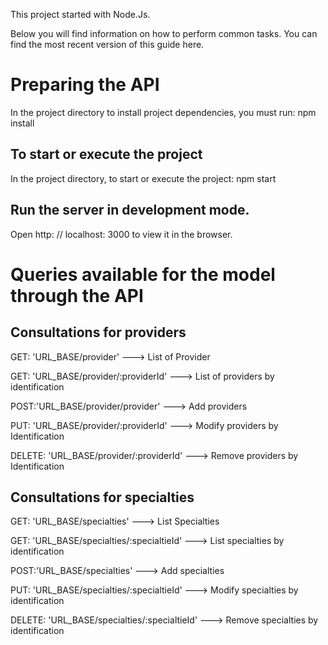 
This project started with Node.Js.

Below you will find information on how to perform common tasks.
You can find the most recent version of this guide here.


Preparing the API
==============================================

In the project directory to install project dependencies, you must run:
npm install


To start or execute the project
------------------------------------
In the project directory, to start or execute the project:
npm start

Run the server in development mode.
-----------------------------------
Open http: // localhost: 3000 to view it in the browser.



Queries available for the model through the API
===============================================

Consultations for providers
------------------------------------

GET: 'URL_BASE/provider'  ---> List of Provider

GET: 'URL_BASE/provider/:providerId'  ---> List of providers by identification

POST:'URL_BASE/provider/provider'   ---> Add providers

PUT: 'URL_BASE/provider/:providerId' ---> Modify providers by Identification

DELETE: 'URL_BASE/provider/:providerId'  ---> Remove providers by Identification


Consultations for specialties
------------------------------------

GET: 'URL_BASE/specialties' ---> List Specialties

GET: 'URL_BASE/specialties/:specialtieId' ---> List specialties by identification

POST:'URL_BASE/specialties'  ---> Add specialties

PUT: 'URL_BASE/specialties/:specialtieId' ---> Modify specialties by identification

DELETE: 'URL_BASE/specialties/:specialtieId' ---> Remove specialties by identification



